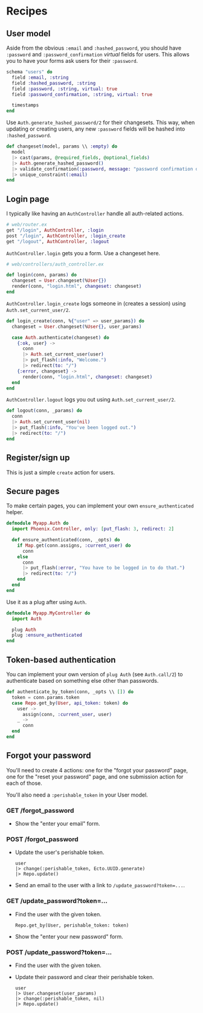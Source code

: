 # Recipes

## User model

Aside from the obvious `:email` and `:hashed_password`, you should have
`:password` and `:password_confirmation` _virtual_ fields for users. This
allows you to have your forms ask users for their `:password`.

```elixir
schema "users" do
  field :email, :string
  field :hashed_password, :string
  field :password, :string, virtual: true
  field :password_confirmation, :string, virtual: true

  timestamps
end
```

Use `Auth.generate_hashed_password/2` for their changesets. This way, when
updating or creating users, any new `:password` fields will be hashed into
`:hashed_password`.

```elixir
def changeset(model, params \\ :empty) do
  model
  |> cast(params, @required_fields, @optional_fields)
  |> Auth.generate_hashed_password()
  |> validate_confirmation(:password, message: "password confirmation doesn't match")
  |> unique_constraint(:email)
end
```

## Login page

I typically like having an `AuthController` handle all auth-related actions.

```elixir
# web/router.ex
get "/login", AuthController, :login
post "/login", AuthController, :login_create
get "/logout", AuthController, :logout
```

`AuthController.login` gets you a form. Use a changeset here.

```elixir
# web/controllers/auth_controller.ex

def login(conn, params) do
  changeset = User.changeset(%User{})
  render(conn, "login.html", changeset: changeset)
end
```

`AuthController.login_create` logs someone in (creates a session) using `Auth.set_current_user/2`.

```elixir
def login_create(conn, %{"user" => user_params}) do
  changeset = User.changeset(%User{}, user_params)

  case Auth.authenticate(changeset) do
    {:ok, user} ->
      conn
      |> Auth.set_current_user(user)
      |> put_flash(:info, "Welcome.")
      |> redirect(to: "/")
    {:error, changeset} ->
      render(conn, "login.html", changeset: changeset)
  end
end
```

`AuthController.logout` logs you out using `Auth.set_current_user/2`.

```elixir
def logout(conn, _params) do
  conn
  |> Auth.set_current_user(nil)
  |> put_flash(:info, "You've been logged out.")
  |> redirect(to: "/")
end
```

## Register/sign up

This is just a simple `create` action for users.

## Secure pages

To make certain pages, you can implement your own `ensure_authenticated` helper.

```elixir
defmodule Myapp.Auth do
  import Phoenix.Controller, only: [put_flash: 3, redirect: 2]

  def ensure_authenticated(conn, _opts) do
    if Map.get(conn.assigns, :current_user) do
      conn
    else
      conn
      |> put_flash(:error, "You have to be logged in to do that.")
      |> redirect(to: "/")
    end
  end
end
```

Use it as a plug after using `Auth`.

```elixir
defmodule Myapp.MyController do
  import Auth

  plug Auth
  plug :ensure_authenticated
end
```

## Token-based authentication

You can implement your own version of `plug Auth` (see `Auth.call/2`) to
authenticate based on something else other than passwords.

```elixir
def authenticate_by_token(conn, _opts \\ []) do
  token = conn.params.token
  case Repo.get_by(User, api_token: token) do
    user ->
      assign(conn, :current_user, user)
    _ ->
      conn
  end
end
```

## Forgot your password

You'll need to create 4 actions: one for the "forgot your password" page, one
for the "reset your password" page, and one submission action for each of those.

You'll also need a `:perishable_token` in your User model.

### GET /forgot_password

   - Show the "enter your email" form.

### POST /forgot_password

  - Update the user's perishable token.

        user
        |> change(:perishable_token, Ecto.UUID.generate)
        |> Repo.update()

  - Send an email to the user with a link to `/update_password?token=...`.

### GET /update_password?token=...

  - Find the user with the given token.

        Repo.get_by(User, perishable_token: token)

  - Show the "enter your new password" form.

### POST /update_password?token=...

  - Find the user with the given token.
  - Update their password and clear their perishable token.

        user
        |> User.changeset(user_params)
        |> change(:perishable_token, nil)
        |> Repo.update()

